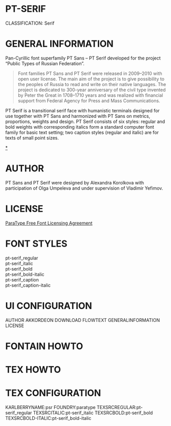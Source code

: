 PT-SERIF
========
CLASSIFICATION: Serif


GENERAL INFORMATION
===================
Pan-Cyrillic font superfamily PT Sans – PT Serif developed for the project “Public Types of Russian Federation”.

> Font families PT Sans and PT Serif were released in 2009–2010 with open user license. 
> The main aim of the project is to give possibility to the peoples of Russia to read 
> and write on their native languages. The project is dedicated to 300-year anniversary 
> of the civil type invented by Peter the Great in 1708–1710 years and was realized 
> with financial support from Federal Agency for Press and Mass Communications.

PT Serif is a transitional serif face with humanistic terminals designed for use together 
with PT Sans and harmonized with PT Sans on metrics, proportions, weights and design. 
PT Serif consists of six styles: regular and bold weights with corresponding italics 
form a standard computer font family for basic text setting; 
two caption styles (regular and italic) are for texts of small point sizes.


[*](http://www.paratype.com/public/)


AUTHOR
======
PT Sans and PT Serif were designed by Alexandra Korolkova with 
participation of Olga Umpeleva and under supervision of Vladimir Yefimov.


LICENSE
=======
[ParaType Free Font Licensing Agreement](http://www.paratype.com/public/pt_openlicense_eng.asp)


FONT STYLES
===========
pt-serif_regular    
pt-serif_italic    
pt-serif_bold    
pt-serif_bold-italic    
   pt-serif_caption    
   pt-serif_caption-italic    


UI CONFIGURATION
================
AUTHOR
AKKORDEON
DOWNLOAD
FLOWTEXT
GENERALINFORMATION
LICENSE


FONTAIN HOWTO
=============


TEX HOWTO
=========


TEX CONFIGURATION
=================
KARLBERRYNAME:psr
FOUNDRY:paratype
TEXSRCREGULAR:pt-serif_regular
TEXSRCITALIC:pt-serif_italic
TEXSRCBOLD:pt-serif_bold    
TEXSRCBOLD-ITALIC:pt-serif_bold-italic

